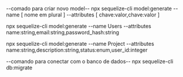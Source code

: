 
--comado para criar novo model--
npx sequelize-cli model:generate --name [ nome em plural ] --attributes [ chave:valor,chave:valor ]

npx sequelize-cli model:generate --name Users --attributes name:string,email:string,password_hash:string

npx sequelize-cli model:generate --name Project --attributes name:string,description:string,status:enum,user_id:integer



--comando para conectar com o banco de dados--
npx sequelize-cli db:migrate